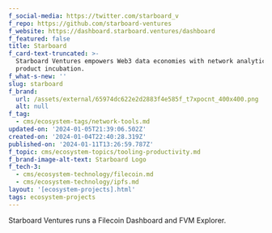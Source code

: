 ```yaml
---
f_social-media: https://twitter.com/starboard_v
f_repo: https://github.com/starboard-ventures
f_website: https://dashboard.starboard.ventures/dashboard
f_featured: false
title: Starboard
f_card-text-truncated: >-
  Starboard Ventures empowers Web3 data economies with network analytics and
  product incubation.
f_what-s-new: ''
slug: starboard
f_brand:
  url: /assets/external/65974dc622e2d2883f4e585f_t7xpocnt_400x400.png
  alt: null
f_tag:
  - cms/ecosystem-tags/network-tools.md
updated-on: '2024-01-05T21:39:06.502Z'
created-on: '2024-01-04T22:40:28.319Z'
published-on: '2024-01-11T13:26:59.787Z'
f_topic: cms/ecosystem-topics/tooling-productivity.md
f_brand-image-alt-text: Starboard Logo
f_tech-3:
  - cms/ecosystem-technology/filecoin.md
  - cms/ecosystem-technology/ipfs.md
layout: '[ecosystem-projects].html'
tags: ecosystem-projects
---
```


Starboard Ventures runs a Filecoin Dashboard and FVM Explorer.

